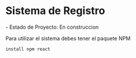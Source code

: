 <h1>Sistema de Registro</h1>
- Estado de Proyecto: En construccion

Para utilizar el sistema debes tener el paquete NPM

 ```install npm react```
